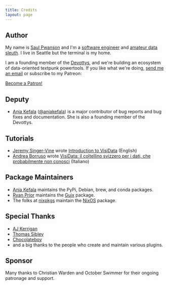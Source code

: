 ```yaml
---
title: Credits
layout: page
---
```


## Author

My name is [Saul Pwanson](https://www.saul.pw) and I'm a [software engineer](https://saul.pw/resume) and [amateur data sleuth](https://www.youtube.com/watch?v=9aHfK8EUIzg). I live in Seattle but the terminal is my home.

I am a founding member of the [Devottys](https://bluebird.sh), and we're building an ecosystem of data-oriented textpunk powertools.
If you like what we're doing, [send me an email](mailto:vd@saul.pw) or subscribe to my Patreon:

<a href="https://www.patreon.com/bePatron?u=13873753" data-patreon-widget-type="become-patron-button">Become a Patron!</a><script async src="https://c6.patreon.com/becomePatronButton.bundle.js"></script>

## Deputy

- [Anja Kefala](https://anja.kefala.info) ([@anjakefala](https://github.com/anjakefala)) is a major contributor of bug reports and bug fixes and documentation.  She is also a founding member of the Devottys.

## Tutorials

- [Jeremy Singer-Vine](https://www.jsvine.com/) wrote [Introduction to VisiData](https://jsvine.github.io/intro-to-visidata/index.html) (English)
- [Andrea Borruso](https://github.com/aborruso) wrote [VisiData: il coltellino svizzero per i dati, che probabilmente non conosci](https://github.com/ondata/guidaVisiData/tree/master/testo) (Italiano)

## Package Maintainers

- [Anja Kefala](https://anja.kefala.info/) maintains the PyPi, Debian, brew, and conda packages.
- [Ryan Prior](https://www.ryanprior.com/) maintains the [Guix](https://guix.gnu.org/packages/visidata-2.4/) package.
- The folks at [nixpkgs](https://github.com/NixOS/nixpkgs/issues/48852) maintain the [NixOS](https://nixos.org/) package.

## Special Thanks

- [AJ Kerrigan](https://github.com/ajkerrigan)
- [Thomas Sibley](https://tsibley.net/)
- [Chocolateboy](https://github.com/chocolateboy)
- and a big thanks to the people who create and maintain various plugins.

## Sponsor

Many thanks to Christian Warden and October Swimmer for their ongoing patronage and support.
